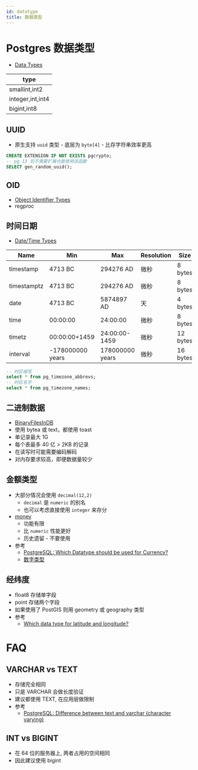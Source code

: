 ```yaml
---
id: datatype
title: 数据类型
---
```


# Postgres 数据类型

- [Data Types](https://www.postgresql.org/docs/current/datatype.html)

| type             |
| ---------------- |
| smallint,int2    |
| integer,int,int4 |
| bigint,int8      |

## UUID

- 原生支持 `uuid` 类型 - 底层为 `byte[4]` - 比存字符串效率更高

```sql
CREATE EXTENSION IF NOT EXISTS pgcrypto;
-- pg 13 后不需要扩展也能使用该函数
SELECT gen_random_uuid();
```

## OID

- [Object Identifier Types](https://www.postgresql.org/docs/current/datatype-oid.html)
- regproc

## 时间日期

- [Date/Time Types](https://www.postgresql.org/docs/current/datatype-datetime.html)

| Name        | Min              | Max             | Resolution | Size     |
| ----------- | ---------------- | --------------- | ---------- | -------- |
| timestamp   | 4713 BC          | 294276 AD       | 微秒       | 8 bytes  |
| timestamptz | 4713 BC          | 294276 AD       | 微秒       | 8 bytes  |
| date        | 4713 BC          | 5874897 AD      | 天         | 4 bytes  |
| time        | 00:00:00         | 24:00:00        | 微秒       | 8 bytes  |
| timetz      | 00:00:00+1459    | 24:00:00-1459   | 微秒       | 12 bytes |
| interval    | -178000000 years | 178000000 years | 微秒       | 16 bytes |

```sql
-- 时区缩写
select * from pg_timezone_abbrevs;
-- 时区名字
select * from pg_timezone_names;
```

## 二进制数据

- [BinaryFilesInDB](https://wiki.postgresql.org/wiki/BinaryFilesInDB)
- 使用 bytea 或 text，都使用 toast
- 单记录最大 1G
- 每个表最多 40 亿 > 2KB 的记录
- 在读写时可能需要编码解码
- 对内存要求较高，即便数据量较少

## 金额类型

- 大部分情况会使用 `decimal(12,2)`
  - `decimal` 是 `numeric` 的别名
  - 也可以考虑直接使用 `integer` 来存分
- [money](https://www.postgresql.org/docs/current/static/datatype-money.html)
  - 功能有限
  - 比 `numeric` 性能更好
  - 历史遗留 - 不要使用
- 参考
  - [PostgreSQL: Which Datatype should be used for Currency?](https://stackoverflow.com/q/15726535/1870054)
  - [数字类型](https://www.postgresql.org/docs/current/static/datatype-numeric.html)

## 经纬度

- float8 存储单字段
- point 存储两个字段
- 如果使用了 PostGIS 则用 geometry 或 geography 类型
- 参考
  - [Which data type for latitude and longitude?](https://stackoverflow.com/a/8150944/1870054)

# FAQ

## VARCHAR vs TEXT

- 存储完全相同
- 只是 VARCHAR 会做长度验证
- 建议都使用 TEXT, 在应用层做限制
- 参考
  - [PostgreSQL: Difference between text and varchar (character varying)](https://stackoverflow.com/a/4849030/1870054)

## INT vs BIGINT

- 在 64 位的服务器上, 两者占用的空间相同
- 因此建议使用 bigint
